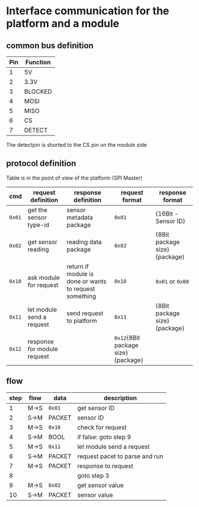 # Interface communication for the platform and a module

## common bus definition

| Pin | Function |
|-----|----------|
| 1   | 5V       |
| 2   | 3.3V     |
| 3   | BLOCKED  |
| 4   | MOSI     |
| 5   | MISO     |
| 6   | CS       |
| 7   | DETECT   |

The detectpin is shorted to the CS pin on the module side

## protocol definition

Table is in the point of view of the platform (SPI Master)

| cmd    | request definition                   | response definition                                    | request format                     | response format              |
|--------|--------------------------------------|--------------------------------------------------------|------------------------------------|------------------------------|
| `0x01` | get the sensor type-id               | sensor metadata package                                | `0x01`                             | {16Bit - Sensor ID}          |
| `0x02` | get sensor reading                   | reading data package                                   | `0x02`                             | {8Bit package size}{package} |
| `0x10` | ask module for request               | return if module is done or wants to request something | `0x10`                             | `0x01` or `0x00`             |
| `0x11` | let module send a request            | send request to platform                               | `0x11`                             | {8Bit package size}{package} |
| `0x12` | response for module request          |                                                        | `0x12`{8Bit package size}{package} |                              |


## flow

| step | flow | data   | description                    |
|------|------|--------|--------------------------------|
| 1    | M->S | `0x01` | get sensor ID                  |
| 2    | S->M | PACKET | sensor ID                      |
| 3    | M->S | `0x10` | check for request              |
| 4    | S->M | BOOL   | if false: goto step 9          |
| 5    | M->S | `0x11` | let module send a request      |
| 6    | S->M | PACKET | request pacet to parse and run |
| 7    | M->S | PACKET | response to request            |
| 8    |      |        | goto step 3                    |
| 9    | M->S | `0x02` | get sensor value               |
| 10   | S->M | PACKET | sensor value                   |